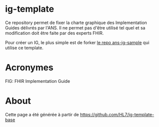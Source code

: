 # ig-template

Ce repository permet de fixer la charte graphique des Implementation Guides délivrés par l'ANS.
Il ne permet pas d'être utilisé tel quel et sa modification doit être faite par des experts FHIR.

Pour créer un IG, le plus simple est de forker [le repo ans-ig-sample](https://github.com/ansforge/FIG_ans-ig-sample) qui utilise ce template.

# Acronymes
FIG: FHIR Implementation Guide


# About
Cette page a été générée à partir de https://github.com/HL7/ig-template-base

